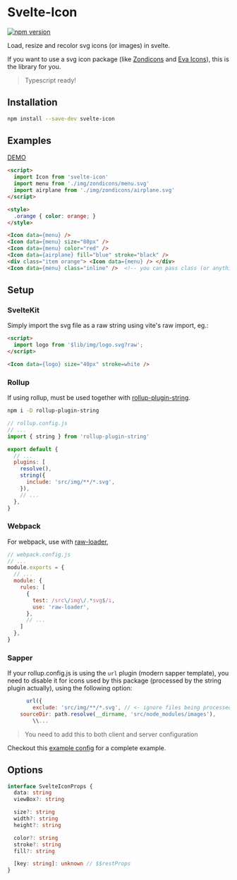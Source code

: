 # Svelte-Icon

[![npm version](https://badge.fury.io/js/svelte-icon.svg)](https://badge.fury.io/js/svelte-icon)

Load, resize and recolor svg icons (or images) in svelte.

If you want to use a svg icon package (like [Zondicons](https://www.zondicons.com/) and [Eva Icons](https://akveo.github.io/eva-icons)), this is the library for you.

> Typescript ready!

## Installation
```sh
npm install --save-dev svelte-icon
```

## Examples

[DEMO](https://cristovao-trevisan.github.io/svelte-icon/)

```html
<script>
  import Icon from 'svelte-icon'
  import menu from './img/zondicons/menu.svg'
  import airplane from './img/zondicons/airplane.svg'
</script>

<style>
  .orange { color: orange; }
</style>

<Icon data={menu} />
<Icon data={menu} size="80px" />
<Icon data={menu} color="red" />
<Icon data={airplane} fill="blue" stroke="black" />
<div class="item orange"> <Icon data={menu} /> </div>
<Icon data={menu} class="inline" />  <!-- you can pass class (or anything else) using $$restProps -->
```

## Setup

### SvelteKit
Simply import the svg file as a raw string using vite's raw import, eg.:

```html
<script>
  import logo from '$lib/img/logo.svg?raw';
</script>

<Icon data={logo} size="40px" stroke=white />
```

### Rollup
If using rollup, must be used together with [rollup-plugin-string](https://github.com/TrySound/rollup-plugin-string).

```sh
npm i -D rollup-plugin-string
```

```js
// rollup.config.js
// ...
import { string } from 'rollup-plugin-string'

export default {
  // ...
  plugins: [
    resolve(),
    string({
      include: 'src/img/**/*.svg',
    }),
    // ...
  },
}
```

### Webpack
For webpack, use with [raw-loader](https://github.com/webpack-contrib/raw-loader),

```js
// webpack.config.js
// ...
module.exports = {
  // ...
  module: {
    rules: [
      {
        test: /src\/img\/.*svg$/i,
        use: 'raw-loader',
      },
      // ...
    ]
  },
}
```

### Sapper
If your rollup.config.js is using the `url` plugin (modern sapper template), you need to disable it for icons used by this package (processed by the string plugin actually), using the following option:
```js
      url({
        exclude: 'src/img/**/*.svg', // <- ignore files being processed by rollup-plugin-string
	sourceDir: path.resolve(__dirname, 'src/node_modules/images'),
        \\...
```
> You need to add this to both client and server configuration

Checkout this [example config](./config/rollup.config.js) for a complete example.

## Options

```ts
interface SvelteIconProps {
  data: string
  viewBox?: string

  size?: string
  width?: string
  height?: string

  color?: string
  stroke?: string
  fill?: string

  [key: string]: unknown // $$restProps
}
```
